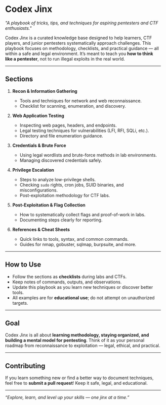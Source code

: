 # Codex Jinx

*"A playbook of tricks, tips, and techniques for aspiring pentesters and CTF enthusiasts."*

Codex Jinx is a curated knowledge base designed to help learners, CTF players, and junior pentesters systematically approach challenges. This playbook focuses on methodology, checklists, and practical guidance — all within a safe and legal environment. It’s meant to teach you **how to think like a pentester**, not to run illegal exploits in the real world.

---

## Sections

1. **Recon & Information Gathering**
   - Tools and techniques for network and web reconnaissance.
   - Checklist for scanning, enumeration, and discovery.

2. **Web Application Testing**
   - Inspecting web pages, headers, and endpoints.
   - Legal testing techniques for vulnerabilities (LFI, RFI, SQLi, etc.).
   - Directory and file enumeration guidance.

3. **Credentials & Brute Force**
   - Using legal wordlists and brute-force methods in lab environments.
   - Managing discovered credentials safely.

4. **Privilege Escalation**
   - Steps to analyze low-privilege shells.
   - Checking `sudo` rights, cron jobs, SUID binaries, and misconfigurations.
   - Post-exploitation methodology for CTF labs.

5. **Post-Exploitation & Flag Collection**
   - How to systematically collect flags and proof-of-work in labs.
   - Documenting steps clearly for reporting.

6. **References & Cheat Sheets**
   - Quick links to tools, syntax, and common commands.
   - Guides for nmap, gobuster, sqlmap, burpsuite, and more.

---

## How to Use

- Follow the sections as **checklists** during labs and CTFs.
- Keep notes of commands, outputs, and observations.
- Update this playbook as you learn new techniques or discover better tools.
- All examples are for **educational use**; do not attempt on unauthorized targets.

---

## Goal

Codex Jinx is all about **learning methodology, staying organized, and building a mental model for pentesting**. Think of it as your personal roadmap from reconnaissance to exploitation — legal, ethical, and practical.

---

## Contributing

If you learn something new or find a better way to document techniques, feel free to **submit a pull request**! Keep it safe, legal, and educational.

---

*“Explore, learn, and level up your skills — one jinx at a time.”*
